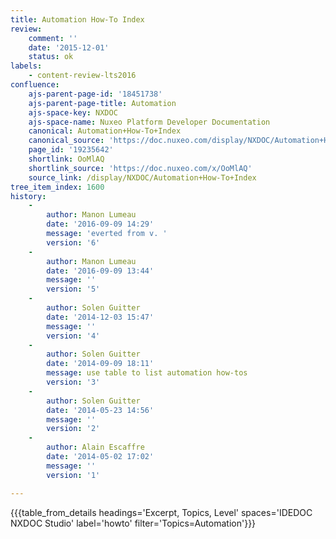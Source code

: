 ```yaml
---
title: Automation How-To Index
review:
    comment: ''
    date: '2015-12-01'
    status: ok
labels:
    - content-review-lts2016
confluence:
    ajs-parent-page-id: '18451738'
    ajs-parent-page-title: Automation
    ajs-space-key: NXDOC
    ajs-space-name: Nuxeo Platform Developer Documentation
    canonical: Automation+How-To+Index
    canonical_source: 'https://doc.nuxeo.com/display/NXDOC/Automation+How-To+Index'
    page_id: '19235642'
    shortlink: OoMlAQ
    shortlink_source: 'https://doc.nuxeo.com/x/OoMlAQ'
    source_link: /display/NXDOC/Automation+How-To+Index
tree_item_index: 1600
history:
    -
        author: Manon Lumeau
        date: '2016-09-09 14:29'
        message: 'everted from v. '
        version: '6'
    -
        author: Manon Lumeau
        date: '2016-09-09 13:44'
        message: ''
        version: '5'
    -
        author: Solen Guitter
        date: '2014-12-03 15:47'
        message: ''
        version: '4'
    -
        author: Solen Guitter
        date: '2014-09-09 18:11'
        message: use table to list automation how-tos
        version: '3'
    -
        author: Solen Guitter
        date: '2014-05-23 14:56'
        message: ''
        version: '2'
    -
        author: Alain Escaffre
        date: '2014-05-02 17:02'
        message: ''
        version: '1'

---
```

{{{table_from_details headings='Excerpt, Topics, Level' spaces='IDEDOC NXDOC Studio' label='howto' filter='Topics=Automation'}}}
